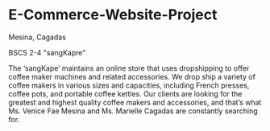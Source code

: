 # E-Commerce-Website-Project
Mesina, Cagadas

BSCS 2-4
"sangKapre"

The ‘sangKape’ maintains an online store that uses dropshipping to offer 
coffee maker machines and related accessories. We drop ship a variety of coffee 
makers in various sizes and capacities, including French presses, coffee pots, 
and portable coffee kettles. Our clients are looking for the greatest and highest 
quality coffee makers and accessories, and that’s what Ms. Venice Fae Mesina 
and Ms. Marielle Cagadas are constantly searching for.
